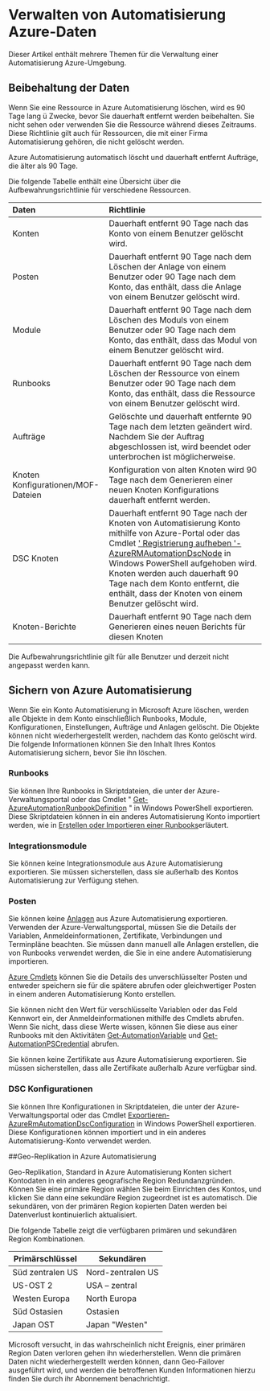 <properties 
   pageTitle="Verwalten von Daten Azure Automatisierung | Microsoft Azure"
   description="Dieser Artikel enthält mehrere Themen für die Verwaltung einer Automatisierung Azure-Umgebung.  Aktuell enthält Daten Aufbewahrung und Azure Automatisierung Wiederherstellung in Azure Automatisierung sichern."
   services="automation"
   documentationCenter=""
   authors="SnehaGunda"
   manager="stevenka"
   editor="tysonn" />
<tags 
   ms.service="automation"
   ms.devlang="na"
   ms.topic="article"
   ms.tgt_pltfrm="na"
   ms.workload="infrastructure-services"
   ms.date="05/02/2016"
   ms.author="bwren;sngun" />

# <a name="managing-azure-automation-data"></a>Verwalten von Automatisierung Azure-Daten

Dieser Artikel enthält mehrere Themen für die Verwaltung einer Automatisierung Azure-Umgebung.

## <a name="data-retention"></a>Beibehaltung der Daten

Wenn Sie eine Ressource in Azure Automatisierung löschen, wird es 90 Tage lang ü Zwecke, bevor Sie dauerhaft entfernt werden beibehalten.  Sie nicht sehen oder verwenden Sie die Ressource während dieses Zeitraums.  Diese Richtlinie gilt auch für Ressourcen, die mit einer Firma Automatisierung gehören, die nicht gelöscht werden.

Azure Automatisierung automatisch löscht und dauerhaft entfernt Aufträge, die älter als 90 Tage.

Die folgende Tabelle enthält eine Übersicht über die Aufbewahrungsrichtlinie für verschiedene Ressourcen.

|Daten|Richtlinie|
|:---|:---|
|Konten|Dauerhaft entfernt 90 Tage nach das Konto von einem Benutzer gelöscht wird.|
|Posten|Dauerhaft entfernt 90 Tage nach dem Löschen der Anlage von einem Benutzer oder 90 Tage nach dem Konto, das enthält, dass die Anlage von einem Benutzer gelöscht wird.|
|Module|Dauerhaft entfernt 90 Tage nach dem Löschen des Moduls von einem Benutzer oder 90 Tage nach dem Konto, das enthält, dass das Modul von einem Benutzer gelöscht wird.|
|Runbooks|Dauerhaft entfernt 90 Tage nach dem Löschen der Ressource von einem Benutzer oder 90 Tage nach dem Konto, das enthält, dass die Ressource von einem Benutzer gelöscht wird.|
|Aufträge|Gelöschte und dauerhaft entfernte 90 Tage nach dem letzten geändert wird. Nachdem Sie der Auftrag abgeschlossen ist, wird beendet oder unterbrochen ist möglicherweise.|
|Knoten Konfigurationen/MOF-Dateien| Konfiguration von alten Knoten wird 90 Tage nach dem Generieren einer neuen Knoten Konfigurations dauerhaft entfernt werden.|
|DSC Knoten| Dauerhaft entfernt 90 Tage nach der Knoten von Automatisierung Konto mithilfe von Azure-Portal oder das Cmdlet [' Registrierung aufheben '-AzureRMAutomationDscNode](https://msdn.microsoft.com/library/mt603500.aspx) in Windows PowerShell aufgehoben wird. Knoten werden auch dauerhaft 90 Tage nach dem Konto entfernt, die enthält, dass der Knoten von einem Benutzer gelöscht wird. |
|Knoten-Berichte| Dauerhaft entfernt 90 Tage nach dem Generieren eines neuen Berichts für diesen Knoten|

Die Aufbewahrungsrichtlinie gilt für alle Benutzer und derzeit nicht angepasst werden kann.

## <a name="backing-up-azure-automation"></a>Sichern von Azure Automatisierung

Wenn Sie ein Konto Automatisierung in Microsoft Azure löschen, werden alle Objekte in dem Konto einschließlich Runbooks, Module, Konfigurationen, Einstellungen, Aufträge und Anlagen gelöscht. Die Objekte können nicht wiederhergestellt werden, nachdem das Konto gelöscht wird.  Die folgende Informationen können Sie den Inhalt Ihres Kontos Automatisierung sichern, bevor Sie ihn löschen. 

### <a name="runbooks"></a>Runbooks

Sie können Ihre Runbooks in Skriptdateien, die unter der Azure-Verwaltungsportal oder das Cmdlet " [Get-AzureAutomationRunbookDefinition](https://msdn.microsoft.com/library/dn690269.aspx) " in Windows PowerShell exportieren.  Diese Skriptdateien können in ein anderes Automatisierung Konto importiert werden, wie in [Erstellen oder Importieren einer Runbooks](https://msdn.microsoft.com/library/dn643637.aspx)erläutert.


### <a name="integration-modules"></a>Integrationsmodule

Sie können keine Integrationsmodule aus Azure Automatisierung exportieren.  Sie müssen sicherstellen, dass sie außerhalb des Kontos Automatisierung zur Verfügung stehen.

### <a name="assets"></a>Posten

Sie können keine [Anlagen](https://msdn.microsoft.com/library/dn939988.aspx) aus Azure Automatisierung exportieren.  Verwenden der Azure-Verwaltungsportal, müssen Sie die Details der Variablen, Anmeldeinformationen, Zertifikate, Verbindungen und Terminpläne beachten.  Sie müssen dann manuell alle Anlagen erstellen, die von Runbooks verwendet werden, die Sie in eine andere Automatisierung importieren.

[Azure Cmdlets](https://msdn.microsoft.com/library/dn690262.aspx) können Sie die Details des unverschlüsselter Posten und entweder speichern sie für die spätere abrufen oder gleichwertiger Posten in einem anderen Automatisierung Konto erstellen.

Sie können nicht den Wert für verschlüsselte Variablen oder das Feld Kennwort ein, der Anmeldeinformationen mithilfe des Cmdlets abrufen.  Wenn Sie nicht, dass diese Werte wissen, können Sie diese aus einer Runbooks mit den Aktivitäten [Get-AutomationVariable](https://msdn.microsoft.com/library/dn940012.aspx) und [Get-AutomationPSCredential](https://msdn.microsoft.com/library/dn940015.aspx) abrufen.

Sie können keine Zertifikate aus Azure Automatisierung exportieren.  Sie müssen sicherstellen, dass alle Zertifikate außerhalb Azure verfügbar sind.

### <a name="dsc-configurations"></a>DSC Konfigurationen

Sie können Ihre Konfigurationen in Skriptdateien, die unter der Azure-Verwaltungsportal oder das Cmdlet [Exportieren-AzureRmAutomationDscConfiguration](https://msdn.microsoft.com/library/mt603485.aspx) in Windows PowerShell exportieren. Diese Konfigurationen können importiert und in ein anderes Automatisierung-Konto verwendet werden.


##<a name="geo-replication-in-azure-automation"></a>Geo-Replikation in Azure Automatisierung

Geo-Replikation, Standard in Azure Automatisierung Konten sichert Kontodaten in ein anderes geografische Region Redundanzgründen. Können Sie eine primäre Region wählen Sie beim Einrichten des Kontos, und klicken Sie dann eine sekundäre Region zugeordnet ist es automatisch. Die sekundären, von der primären Region kopierten Daten werden bei Datenverlust kontinuierlich aktualisiert.  

Die folgende Tabelle zeigt die verfügbaren primären und sekundären Region Kombinationen.

|Primärschlüssel            |Sekundären
| ---------------   |----------------
|Süd zentralen US   |Nord-zentralen US
|US-OST 2          |USA – zentral
|Westen Europa        |North Europa
|Süd Ostasien    |Ostasien
|Japan OST         |Japan "Westen"

Microsoft versucht, in das wahrscheinlich nicht Ereignis, einer primären Region Daten verloren gehen ihn wiederherstellen. Wenn die primären Daten nicht wiederhergestellt werden können, dann Geo-Failover ausgeführt wird, und werden die betroffenen Kunden Informationen hierzu finden Sie durch ihr Abonnement benachrichtigt.

